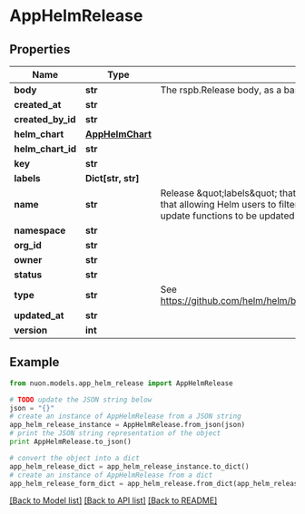 # AppHelmRelease


## Properties

Name | Type | Description | Notes
------------ | ------------- | ------------- | -------------
**body** | **str** | The rspb.Release body, as a base64-encoded string | [optional] 
**created_at** | **str** |  | [optional] 
**created_by_id** | **str** |  | [optional] 
**helm_chart** | [**AppHelmChart**](AppHelmChart.md) |  | [optional] 
**helm_chart_id** | **str** |  | [optional] 
**key** | **str** |  | [optional] 
**labels** | **Dict[str, str]** |  | [optional] 
**name** | **str** | Release \&quot;labels\&quot; that can be used as filters in the storage.Query(labels map[string]string) we implemented. Note that allowing Helm users to filter against new dimensions will require a new migration to be added, and the Create and/or update functions to be updated accordingly. | [optional] 
**namespace** | **str** |  | [optional] 
**org_id** | **str** |  | [optional] 
**owner** | **str** |  | [optional] 
**status** | **str** |  | [optional] 
**type** | **str** | See https://github.com/helm/helm/blob/c9fe3d118caec699eb2565df9838673af379ce12/pkg/storage/driver/secrets.go#L231 | [optional] 
**updated_at** | **str** |  | [optional] 
**version** | **int** |  | [optional] 

## Example

```python
from nuon.models.app_helm_release import AppHelmRelease

# TODO update the JSON string below
json = "{}"
# create an instance of AppHelmRelease from a JSON string
app_helm_release_instance = AppHelmRelease.from_json(json)
# print the JSON string representation of the object
print AppHelmRelease.to_json()

# convert the object into a dict
app_helm_release_dict = app_helm_release_instance.to_dict()
# create an instance of AppHelmRelease from a dict
app_helm_release_form_dict = app_helm_release.from_dict(app_helm_release_dict)
```
[[Back to Model list]](../README.md#documentation-for-models) [[Back to API list]](../README.md#documentation-for-api-endpoints) [[Back to README]](../README.md)


